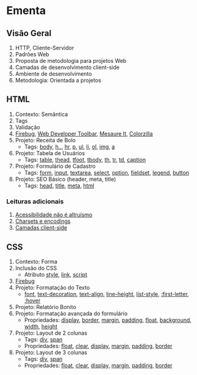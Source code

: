 # Ementa

## Visão Geral
1.    HTTP, Cliente-Servidor
2.    Padrões Web
3.    Proposta de metodologia para projetos Web
4.    Camadas de desenvolvimento client-side
5.    Ambiente de desenvolvimento
6.    Metodologia: Orientada a projetos

## HTML
1.    Contexto: Semântica
2.    Tags
3.    Validação
4.    [Firebug](http://getfirebug.com/), [Web Developer Toolbar](https://addons.mozilla.org/pt-br/firefox/addon/60/), [Mesaure It](https://addons.mozilla.org/pt-br/firefox/addon/539/), [Colorzilla](http://www.colorzilla.com/firefox/)
5.    Projeto: Receita de Bolo
      - Tags: [body](http://www.w3schools.com/tags/tag_body.asp), [h..](https://developer.mozilla.org/en/HTML/Element/h1), [hr](https://developer.mozilla.org/en/HTML/Element/hr), [p](https://developer.mozilla.org/en/HTML/Element/p), [ul](https://developer.mozilla.org/en/HTML/Element/ul), [li](https://developer.mozilla.org/en/HTML/Element/li), [ol](https://developer.mozilla.org/en/HTML/Element/ol), [img](https://developer.mozilla.org/en/HTML/Element/img), [a](https://developer.mozilla.org/en/HTML/Element/a)
6.    Projeto: Tabela de Usuários
      - Tags: [table](http://www.w3schools.com/tags/tag_table.asp), [thead](http://www.w3schools.com/tags/tag_thead.asp), [tfoot](http://www.w3schools.com/tags/tag_tfoot.asp), [tbody](http://www.w3schools.com/tags/tag_tbody.asp), [th](http://www.w3schools.com/tags/tag_th.asp), [tr](http://www.w3schools.com/tags/tag_tr.asp), [td](http://www.w3schools.com/tags/tag_td.asp), [caption](http://www.w3schools.com/tags/tag_caption.asp)
7.    Projeto: Formulário de Cadastro
      - Tags: [form](https://developer.mozilla.org/en/HTML/Element/form), [input](https://developer.mozilla.org/en/HTML/Element/input), [textarea](https://developer.mozilla.org/en/HTML/Element/textarea), [select](https://developer.mozilla.org/en/HTML/Element/select), [option](https://developer.mozilla.org/en/HTML/Element/option), [fieldset](https://developer.mozilla.org/en/HTML/Element/fieldset), [legend](https://developer.mozilla.org/en/HTML/Element/legend), [button](https://developer.mozilla.org/en/HTML/Element/button)
8.    Projeto: SEO Básico (header, meta, title)
      - Tags: [head](http://www.w3schools.com/tags/tag_head.asp), [title](http://www.w3schools.com/tags/tag_title.asp), [meta](http://www.w3schools.com/tags/tag_meta.asp), [html](http://www.w3schools.com/tags/tag_html.asp)

### Leituras adicionais
1. [Acessibilidade não é altruísmo](http://brunotorres.net/acessibilidade-nao-e-altruismo)
2. [Charsets e encodings](http://www.tableless.com.br/charsets-e-encodes-tabelas-de-caracteres)
3. [Camadas client-side](http://www.tableless.com.br/camadas-de-desenvolvimento-client-side)

## CSS
1.    Contexto: Forma
2.    Inclusão do CSS
      - Atributo [style](https://developer.mozilla.org/en/HTML/Element/style), [link](https://developer.mozilla.org/en/HTML/Element/link), [script](https://developer.mozilla.org/en/HTML/Element/script)
3.    [Firebug](http://getfirebug.com/)
4.    Projeto: Formatação do Texto
      - [font](https://developer.mozilla.org/en/CSS/font), [text-decoration](https://developer.mozilla.org/en/CSS/text-decoration), [text-align](https://developer.mozilla.org/en/CSS/text-align), [line-height](https://developer.mozilla.org/en/CSS/line-height), [list-style](https://developer.mozilla.org/en/CSS/list-style), [:first-letter](https://developer.mozilla.org/en/CSS/%3a%3afirst-letter), [:hover](https://developer.mozilla.org/en/CSS/%3ahover)
5.    Projeto: Relatório Bonito
6.    Projeto: Formatação avançada do formulário
      - Propriedades: [display](https://developer.mozilla.org/en/CSS/display), [border](https://developer.mozilla.org/en/CSS/border), [margin](https://developer.mozilla.org/en/CSS/margin), [padding](https://developer.mozilla.org/en/CSS/padding), [float](https://developer.mozilla.org/en/CSS/float), [background](https://developer.mozilla.org/en/CSS/background), [width](https://developer.mozilla.org/en/CSS/width), [height](https://developer.mozilla.org/en/CSS/height)
7.    Projeto: Layout de 2 colunas
      - Tags: [div](https://developer.mozilla.org/en/HTML/Element/div), [span](http://www.w3schools.com/tags/tag_span.asp)
      - Propriedades: [float](https://developer.mozilla.org/en/CSS/float), [clear](https://developer.mozilla.org/en/CSS/clear), [display](https://developer.mozilla.org/en/CSS/display), [margin](https://developer.mozilla.org/en/CSS/margin), [padding](https://developer.mozilla.org/en/CSS/padding), [border](https://developer.mozilla.org/en/CSS/border)
8.    Projeto: Layout de 3 colunas
      - Tags: [div](https://developer.mozilla.org/en/HTML/Element/div), [span](http://www.w3schools.com/tags/tag_span.asp)
      - Propriedades: [float](https://developer.mozilla.org/en/CSS/float), [clear](https://developer.mozilla.org/en/CSS/clear), [display](https://developer.mozilla.org/en/CSS/display), [margin](https://developer.mozilla.org/en/CSS/margin), [padding](https://developer.mozilla.org/en/CSS/padding), [border](https://developer.mozilla.org/en/CSS/border)

